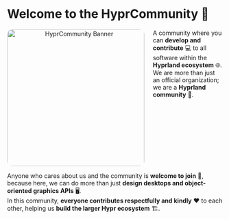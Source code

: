 # Welcome to the **HyprCommunity** 🌟

<p align="center">
  <img align="left" width="320" src="https://avatars.githubusercontent.com/u/234083768?s=200&v=4" alt="HyprCommunity Banner" style="border-radius:12px; margin-right:20px;">
</p>

A community where you can **develop and contribute** 💻 to all software within the **Hyprland ecosystem** 🌐.  
We are more than just an official organization; we are a **Hyprland community** 🤝.

<br clear="left"/>

Anyone who cares about us and the community is **welcome to join** 🎉, because here, we can do more than just **design desktops and object-oriented graphics APIs** 🖥️.  
In this community, **everyone contributes respectfully and kindly** ❤️ to each other, helping us **build the larger Hypr ecosystem** 🏗️.
